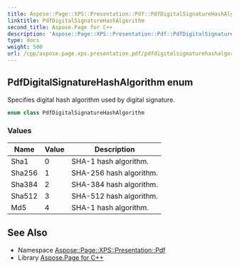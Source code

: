 ```yaml
---
title: Aspose::Page::XPS::Presentation::Pdf::PdfDigitalSignatureHashAlgorithm enum
linktitle: PdfDigitalSignatureHashAlgorithm
second_title: Aspose.Page for C++
description: 'Aspose::Page::XPS::Presentation::Pdf::PdfDigitalSignatureHashAlgorithm enum. Specifies digital hash algorithm used by digital signature in C++.'
type: docs
weight: 500
url: /cpp/aspose.page.xps.presentation.pdf/pdfdigitalsignaturehashalgorithm/
---
```

## PdfDigitalSignatureHashAlgorithm enum


Specifies digital hash algorithm used by digital signature.

```cpp
enum class PdfDigitalSignatureHashAlgorithm
```

### Values

| Name | Value | Description |
| --- | --- | --- |
| Sha1 | 0 | SHA-1 hash algorithm. |
| Sha256 | 1 | SHA-256 hash algorithm. |
| Sha384 | 2 | SHA-384 hash algorithm. |
| Sha512 | 3 | SHA-512 hash algorithm. |
| Md5 | 4 | SHA-1 hash algorithm. |

## See Also

* Namespace [Aspose::Page::XPS::Presentation::Pdf](../)
* Library [Aspose.Page for C++](../../)
